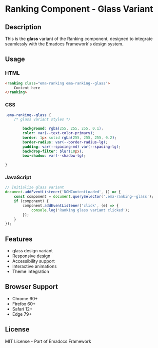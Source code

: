 # Ranking Component - Glass Variant

## Description
This is the **glass** variant of the Ranking component, designed to integrate seamlessly with the Emadocs Framework's design system.

## Usage

### HTML
```html
<ranking class="ema-ranking ema-ranking--glass">
    Content here
</ranking>
```

### CSS
```css
.ema-ranking--glass {
    /* glass variant styles */
    
        background: rgba(255, 255, 255, 0.1);
        color: var(--text-color-primary);
        border: 1px solid rgba(255, 255, 255, 0.2);
        border-radius: var(--border-radius-lg);
        padding: var(--spacing-md) var(--spacing-lg);
        backdrop-filter: blur(10px);
        box-shadow: var(--shadow-lg);
    
}
```

### JavaScript
```javascript
// Initialize glass variant
document.addEventListener('DOMContentLoaded', () => {
    const component = document.querySelector('.ema-ranking--glass');
    if (component) {
        component.addEventListener('click', (e) => {
            console.log('Ranking glass variant clicked');
        });
    }
});
```

## Features
- glass design variant
- Responsive design
- Accessibility support
- Interactive animations
- Theme integration

## Browser Support
- Chrome 60+
- Firefox 60+
- Safari 12+
- Edge 79+

## License
MIT License - Part of Emadocs Framework
